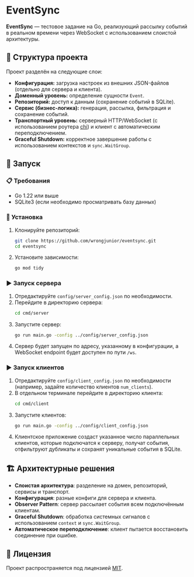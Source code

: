# EventSync

**EventSync** — тестовое задание на Go, реализующий рассылку событий в реальном времени через WebSocket с использованием слоистой архитектуры.

## 📌 Структура проекта
Проект разделён на следующие слои:

- **Конфигурация:** загрузка настроек из внешних JSON-файлов (отдельно для сервера и клиента).
- **Доменный уровень:** определение сущности `Event`.
- **Репозиторий:** доступ к данным (сохранение событий в SQLite).
- **Сервис (бизнес-логика):** генерация, рассылка, фильтрация и сохранение событий.
- **Транспортный уровень:** серверный HTTP/WebSocket (с использованием роутера [chi](https://github.com/go-chi/chi)) и клиент с автоматическим переподключением.
- **Graceful Shutdown:** корректное завершение работы с использованием контекстов и `sync.WaitGroup`.

## 🚀 Запуск

### 📋 Требования
- Go 1.22 или выше
- SQLite3 (если необходимо просматривать базу данных)

### 🔧 Установка
1. Клонируйте репозиторий:
   ```bash
   git clone https://github.com/wrongjunior/eventsync.git
   cd eventsync
   ```
2. Установите зависимости:
   ```bash
   go mod tidy
   ```

### ▶ Запуск сервера

1. Отредактируйте `config/server_config.json` по необходимости.
2. Перейдите в директорию сервера:
   ```bash
   cd cmd/server
   ```
3. Запустите сервер:
   ```bash
   go run main.go -config ../config/server_config.json
   ```
4. Сервер будет запущен по адресу, указанному в конфигурации, а WebSocket endpoint будет доступен по пути `/ws`.

### ▶ Запуск клиентов

1. Отредактируйте `config/client_config.json` по необходимости (например, задайте количество клиентов `num_clients`).
2. В отдельном терминале перейдите в директорию клиента:
   ```bash
   cd cmd/client
   ```
3. Запустите клиентов:
   ```bash
   go run main.go -config ../config/client_config.json
   ```
4. Клиентское приложение создаст указанное число параллельных клиентов, которые подключатся к серверу, получат события, отфильтруют дубликаты и сохранят уникальные события в SQLite.

## 🏗 Архитектурные решения

- **Слоистая архитектура**: разделение на домен, репозиторий, сервисы и транспорт.
- **Конфигурация**: разные конфиги для сервера и клиента.
- **Observer Pattern**: сервер рассылает события всем подключённым клиентам.
- **Graceful Shutdown**: обработка системных сигналов с использованием `context` и `sync.WaitGroup`.
- **Автоматическое переподключение**: клиент пытается восстановить соединение при ошибке.

## 📜 Лицензия
Проект распространяется под лицензией [MIT](LICENSE).
